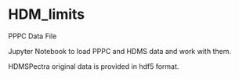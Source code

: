 # HDM_limits

PPPC Data File 

Jupyter Notebook to load PPPC and HDMS data and work with them.

HDMSPectra original data is provided in hdf5 format.
